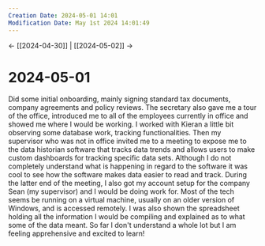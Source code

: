 ```yaml
---
Creation Date: 2024-05-01 14:01
Modification Date: May 1st 2024 14:01:49
---
```


<- [[2024-04-30]] | [[2024-05-02]]  ->

# 2024-05-01
Did some initial onboarding, mainly signing standard tax documents, company agreements and policy reviews. The secretary also gave me a tour of the office, introduced me to all of the employees currently in office and showed me where I would be working. I worked with Kieran a little bit observing some database work, tracking functionalities. Then my supervisor who was not in office invited me to a meeting to expose me to the data historian software that tracks data trends and allows users to make custom dashboards for tracking specific data sets. Although I do not completely understand what is happening in regard to the software it was cool to see how the software makes data easier to read and track. During the latter end of the meeting, I also got my account setup for the company Sean (my supervisor) and I would be doing work for. Most of the tech seems be running on a virtual machine, usually on an older version of Windows, and is accessed remotely. I was also shown the spreadsheet holding all the information I would be compiling and explained as to what some of the data meant. So far I don't understand a whole lot but I am feeling apprehensive and excited to learn!